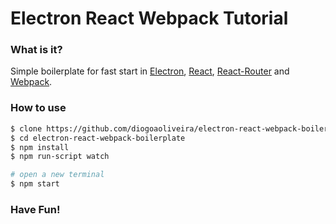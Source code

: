 # Electron React Webpack Tutorial

### What is it?
Simple boilerplate for fast start in [Electron](http://electron.atom.io), [React](https://facebook.github.io/react/), [React-Router](https://github.com/ReactTraining/react-router) and [Webpack](https://webpack.github.io/).

### How to use
```sh
$ clone https://github.com/diogoaoliveira/electron-react-webpack-boilerplate.git
$ cd electron-react-webpack-boilerplate
$ npm install
$ npm run-script watch

# open a new terminal
$ npm start
```
### Have Fun!
